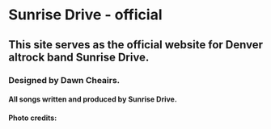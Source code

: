# Sunrise Drive - official
## This site serves as the official website for Denver altrock band Sunrise Drive.
### Designed by Dawn Cheairs.
#### All songs written and produced by Sunrise Drive. 
#### Photo credits: 